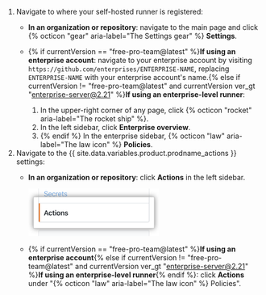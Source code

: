 1. Navigate to where your self-hosted runner is registered:
   * **In an organization or repository**: navigate to the main page and click {% octicon "gear" aria-label="The Settings gear" %} **Settings**.
   * {% if currentVersion == "free-pro-team@latest" %}**If using an enterprise account**: navigate to your enterprise account by visiting `https://github.com/enterprises/ENTERPRISE-NAME`, replacing `ENTERPRISE-NAME` with your enterprise account's name.{% else if currentVersion != "free-pro-team@latest" and currentVersion ver_gt "enterprise-server@2.21" %}**If using an enterprise-level runner**:
   
     1. In the upper-right corner of any page, click {% octicon "rocket" aria-label="The rocket ship" %}.
     1. In the left sidebar, click **Enterprise overview**. 
     1. {% endif %} In the enterprise sidebar, {% octicon "law" aria-label="The law icon" %} **Policies**.
1. Navigate to the {{ site.data.variables.product.prodname_actions }} settings:
   * **In an organization or repository**: click **Actions** in the left sidebar.
     
     ![Actions setting](/assets/images/help/settings/settings-sidebar-actions.png)
   * {% if currentVersion == "free-pro-team@latest" %}**If using an enterprise account**{% else if currentVersion != "free-pro-team@latest" and currentVersion ver_gt "enterprise-server@2.21" %}**If using an enterprise-level runner**{% endif %}: click **Actions** under "{% octicon "law" aria-label="The law icon" %} Policies".
